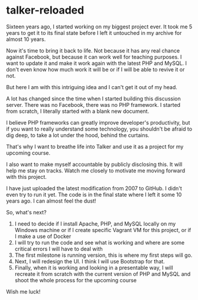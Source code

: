 # talker-reloaded
Sixteen years ago, I started working on my biggest project ever. It took me 5 years to get it to its final state before I left it untouched in my archive for almost 10 years.

Now it's time to bring it back to life. Not because it has any real chance against Facebook, but because it can work well for teaching purposes. I want to update it and make it work again with the latest PHP and MySQL. I don't even know how much work it will be or if I will be able to revive it or not.

But here I am with this intriguing idea and I can't get it out of my head.

A lot has changed since the time when I started building this discussion server. There was no Facebook, there was no PHP framework. I started from scratch, I literally started with a blank new document.

I believe PHP frameworks can greatly improve developer's productivity, but if you want to really understand some technology, you shouldn't be afraid to dig deep, to take a lot under the hood, behind the curtains.

That's why I want to breathe life into Talker and use it as a project for my upcoming course.

I also want to make myself accountable by publicly disclosing this. It will help me stay on tracks. Watch me closely to motivate me moving forward with this project.

I have just uploaded the latest modification from 2007 to GitHub. I didn't even try to run it yet. The code is in the final state where I left it some 10 years ago. I can almost feel the dust!

So, what's next?

1. I need to decide if I install Apache, PHP, and MySQL locally on my Windows machine or if I create specific Vagrant VM for this project, or if I make a use of Docker
2. I will try to run the code and see what is working and where are some critical errors I will have to deal with
3. The first milestone is running version, this is where my first steps will go.
4. Next, I will redesign the UI. I think I will use Bootstrap for that.
5. Finally, when it is working and looking in a presentable way, I will recreate it from scratch with the current version of PHP and MySQL and shoot the whole process for the upcoming course

Wish me luck!
